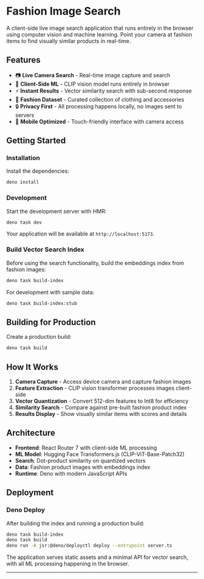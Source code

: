 # Fashion Image Search

A client-side live image search application that runs entirely in the browser
using computer vision and machine learning. Point your camera at fashion items
to find visually similar products in real-time.

## Features

- 📷 **Live Camera Search** - Real-time image capture and search
- 🧠 **Client-Side ML** - CLIP vision model runs entirely in browser
- ⚡ **Instant Results** - Vector similarity search with sub-second response
- 👗 **Fashion Dataset** - Curated collection of clothing and accessories
- 🔒 **Privacy First** - All processing happens locally, no images sent to
  servers
- 📱 **Mobile Optimized** - Touch-friendly interface with camera access

## Getting Started

### Installation

Install the dependencies:

```bash
deno install
```

### Development

Start the development server with HMR:

```bash
deno task dev
```

Your application will be available at `http://localhost:5173`.

### Build Vector Search Index

Before using the search functionality, build the embeddings index from fashion
images:

```bash
deno task build-index
```

For development with sample data:

```bash
deno task build-index:stub
```

## Building for Production

Create a production build:

```bash
deno task build
```

## How It Works

1. **Camera Capture** - Access device camera and capture fashion images
2. **Feature Extraction** - CLIP vision transformer processes images client-side
3. **Vector Quantization** - Convert 512-dim features to Int8 for efficiency
4. **Similarity Search** - Compare against pre-built fashion product index
5. **Results Display** - Show visually similar items with scores and details

## Architecture

- **Frontend**: React Router 7 with client-side ML processing
- **ML Model**: Hugging Face Transformers.js (CLIP-ViT-Base-Patch32)
- **Search**: Dot-product similarity on quantized vectors
- **Data**: Fashion product images with embeddings index
- **Runtime**: Deno with modern JavaScript APIs

## Deployment

### Deno Deploy

After building the index and running a production build:

```bash
deno task build-index
deno task build
deno run -A jsr:@deno/deployctl deploy --entrypoint server.ts
```

The application serves static assets and a minimal API for vector search, with
all ML processing happening in the browser.

---
